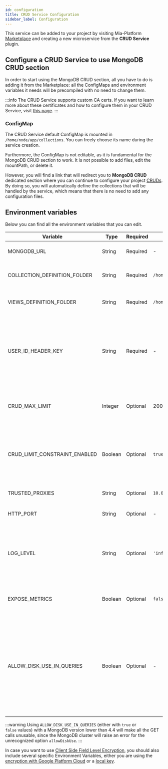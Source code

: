 ```yaml
---
id: configuration
title: CRUD Service Configuration
sidebar_label: Configuration
---
```

This service can be added to your project by visiting Mia-Platform [Marketplace](../../marketplace/overview_marketplace.md) and creating a new microservice from the **CRUD Service** plugin.

## Configure a CRUD Service to use MongoDB CRUD section

In order to start using the MongoDB CRUD section, all you have to do is adding it from the Marketplace: all the ConfigMaps and environment variables it needs will be precompiled with no need to change them.

:::info
The CRUD Service supports custom CA certs. If you want to learn more about these certificates and how to configure them in your CRUD Service, visit [this page](../../development_suite/api-console/api-design/services#provide-a-ca-certificate-to-a-custom-service).
:::

### ConfigMap

The CRUD Service default ConfigMap is mounted in `/home/node/app/collections`. You can freely choose its name during the service creation.

Furthermore, the ConfigMap is not editable, as it is fundamental for the MongoDB CRUD section to work. It is not possible to add files, edit the mountPath, or delete it.

However, you will find a link that will redirect you to **MongoDB CRUD** dedicated section where you can continue to configure your project [CRUDs](../../development_suite/api-console/api-design/crud_advanced.md). By doing so, you will automatically define the collections that will be handled by the service, which means that there is no need to add any configuration files.

## Environment variables

Below you can find all the environment variables that you can edit.

| Variable                      | Type    | Required | Default value                             | Description |
|-------------------------------|---------|----------|-------------------------------------------|----------------------------------------------------------------------------------|
| MONGODB_URL                   | String  | Required | -                                         | The MongoDB connection string. |
| COLLECTION_DEFINITION_FOLDER  | String  | Required | `/home/node/app/collections`              | The path to the folder where all collections are defined.|
| VIEWS_DEFINITION_FOLDER       | String  | Required | `/home/node/app/collections`              | The path to the folder where all views are defined.|
| USER_ID_HEADER_KEY            | String  | Required | -                                         | Header key used to know which user makes the request. User id is useful to add `creatorId` and `updaterId` field in collection document.|
| CRUD_MAX_LIMIT                | Integer | Optional | 200                                       | Configures the maximum limit of objects returned by a MongoDB query.|
| CRUD_LIMIT_CONSTRAINT_ENABLED | Boolean | Optional | `true`                                    | Enables the query limit constraint feature. If set to `false`, the `CRUD_MAX_LIMIT` environment variable won't be used. |
| TRUSTED_PROXIES               | String  | Optional | `10.0.0.0/8,172.16.0.0/12,192.168.0.0/16` | Contains the trusted proxies values.|
| HTTP_PORT                     | String  | Optional | -                                         | The port exposed by the service.|
| LOG_LEVEL                     | String  | Optional | `'info'`                                      | Level of the log. It can be one of the following: `'trace'`, `'debug'`, `'info'`, `'warn'`, `'error'`, `'fatal'`.|
| EXPOSE_METRICS                | Boolean | Optional | `false`                                   | Specifies if Prometheus metrics should be exposed or not.|
| ALLOW_DISK_USE_IN_QUERIES     | Boolean | Optional | -                                         | Sets the `allowDiskUse` option in the MongoDB queries. It is useful when working with MongoDB Views requiring heavy aggregations (added in v6.0.2, works with MongoDB >= 4.4). |

:::warning
Using `ALLOW_DISK_USE_IN_QUERIES` (either with `true` or `false` values) with a MongoDB version lower than 4.4 will make all the GET calls unusable, since the MongoDB cluster will raise an error for the unrecognized option `allowDiskUse`.
:::

In case you want to use [Client Side Field Level Encryption](https://docs.mongodb.com/manual/core/security-client-side-encryption/), you should also include several specific Environment Variables, either you are using the [encryption with Google Platform Cloud](./encryption_configuration.md#configure-csfle-with-the-google-cloud-platform-gcp) or a [local key](./encryption_configuration.md#configure-csfle-with-local-key).

